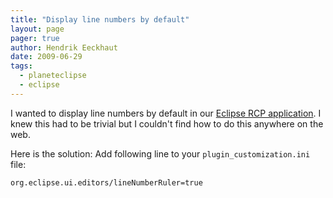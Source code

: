 ```yaml
---
title: "Display line numbers by default"
layout: page 
pager: true
author: Hendrik Eeckhaut
date: 2009-06-29
tags: 
  - planeteclipse
  - eclipse
---
```


I wanted to display line numbers by default in our <a href="http://www.sigasi.com/product">Eclipse RCP application</a>. I knew this had to be trivial but I couldn't find how to do this anywhere on the web. 

Here is the solution:
Add following line to your `plugin_customization.ini` file:
```
org.eclipse.ui.editors/lineNumberRuler=true
```
